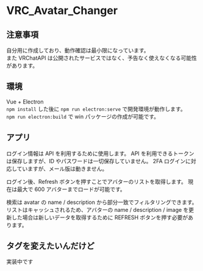 # VRC_Avatar_Changer

## 注意事項

自分用に作成しており、動作確認は最小限になっています。  
また VRChatAPI は公開されたサービスではなく、予告なく使えなくなる可能性があります。

## 環境

Vue + Electron  
`npm install` した後に `npm run electron:serve`
で開発環境が動作します。  
`npm run electron:build` で win パッケージの作成が可能です。

## アプリ

ログイン情報は API を利用するために使用します。
API を利用できるトークンは保存しますが、ID やパスワードは一切保存していません。
2FA ログインに対応していますが、メール版は動きません。

ログイン後、Refresh ボタンを押すことでアバターのリストを取得します。
現在は最大で 600 アバターまでロードが可能です。

検索は avatar の name / description から部分一致でフィルタリングできます。
リストはキャッシュされるため、アバターの name / description / image を更新した場合は新しいデータを取得するために REFRESH ボタンを押す必要があります。

## タグを変えたいんだけど

実装中です
